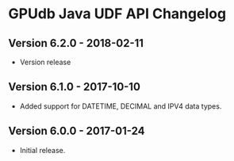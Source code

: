 GPUdb Java UDF API Changelog
============================

Version 6.2.0 - 2018-02-11
--------------------------

-   Version release


Version 6.1.0 - 2017-10-10
--------------------------

-   Added support for DATETIME, DECIMAL and IPV4 data types.


Version 6.0.0 - 2017-01-24
--------------------------

-   Initial release.

